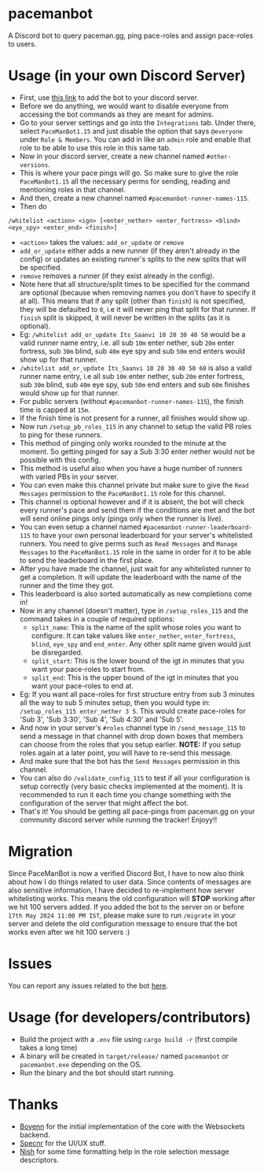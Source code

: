 # pacemanbot
A Discord bot to query paceman.gg, ping pace-roles and assign pace-roles to users.

# Usage (in your own Discord Server)
- First, use [this link](https://discord.com/oauth2/authorize?client_id=1321540208377991259) to add the bot to your discord server.
- Before we do anything, we would want to disable everyone from accessing the bot commands as they are meant for admins.
- Go to your server settings and go into the `Integrations` tab. Under there, select `PaceManBot1.15` and just disable the option that says `@everyone` under `Role & Members`. You can add in like an `admin` role and enable that role to be able to use this role in this same tab.
- Now in your discord server, create a new channel named `#other-versions`.
- This is where your pace pings will go. So make sure to give the role `PaceManBot1.15` all the necessary perms for sending, reading and mentioning roles in that channel.
- And then, create a new channel named `#pacemanbot-runner-names-115`.
- Then do
```
/whitelist <action> <ign> [<enter_nether> <enter_fortress> <blind> <eye_spy> <enter_end> <finish>]
```
- `<action>` takes the values: `add_or_update` or `remove`
- `add_or_update` either adds a new runner (if they aren't already in the config) or updates an existing runner's splits to the new splits that will be specified.
- `remove` removes a runner (if they exist already in the config).
- Note here that all structure/split times to be specified for the command are optional (because when removing names you don't have to specify it at all). This means that if any split (other than `finish`) is not specified, they will be defaulted to `0`, i.e it will never ping that split for that runner. If `finish` split is skipped, it will never be written in the splits (as it is optional).
- Eg: `/whitelist add_or_update Its_Saanvi 10 20 30 40 50` would be a valid runner name entry, i.e. all sub `10m` enter nether, sub `20m` enter fortress, sub `30m` blind, sub `40m` eye spy and sub `50m` end enters would show up for that runner.
- `/whitelist add_or_update Its_Saanvi 10 20 30 40 50 60` is also a valid runner name entry, i.e all sub `10m` enter nether, sub `20m` enter fortress, sub `30m` blind, sub `40m` eye spy, sub `50m` end enters and sub `60m` finishes would show up for that runner.
- For public servers (without `#pacemanbot-runner-names-115`), the finish time is capped at `15m`.
- If the finish time is not present for a runner, all finishes would show up.
- Now run `/setup_pb_roles_115` in any channel to setup the valid PB roles to ping for these runners.
- This method of pinging only works rounded to the minute at the moment. So getting pinged for say a Sub 3:30 enter nether would not be possible with this config.
- This method is useful also when you have a huge number of runners with varied PBs in your server.
- You can even make this channel private but make sure to give the `Read Messages` permission to the `PaceManBot1.15` role for this channel.
- This channel is optional however and if it is absent, the bot will check every runner's pace and send them if the conditions are met and the bot will send online pings only (pings only when the runner is live).
- You can even setup a channel named `#pacemanbot-runner-leaderboard-115` to have your own personal leaderboard for your server's whitelisted runners. You need to give perms such as `Read Messages` and `Manage Messages` to the `PaceManBot1.15` role in the same in order for it to be able to send the leaderboard in the first place.
- After you have made the channel, just wait for any whitelisted runner to get a completion. It will update the leaderboard with the name of the runner and the time they got.
- This leaderboard is also sorted automatically as new completions come in!
- Now in any channel (doesn't matter), type in `/setup_roles_115` and the command takes in a couple of required options:
  - `split_name`: This is the name of the split whose roles you want to configure. It can take values like `enter_nether`, `enter_fortress`, `blind`, `eye_spy` and `end_enter`. Any other split name given would just be disregarded.
  - `split_start`: This is the lower bound of the igt in minutes that you want your pace-roles to start from.
  - `split_end`: This is the upper bound of the igt in minutes that you want your pace-roles to end at.
- Eg: If you want all pace-roles for first structure entry from sub 3 minutes all the way to sub 5 minutes setup, then you would type in:
`/setup_roles_115 enter_nether 3 5`. This would create pace-roles for 'Sub 3', 'Sub 3:30', 'Sub 4', 'Sub 4:30' and 'Sub 5'.
- And now in your server's `#roles` channel type in `/send_message_115` to send a message in that channel with drop down boxes that members can choose from the roles that you setup earlier. **NOTE:** If you setup roles again at a later point, you will have to re-send this message.
- And make sure that the bot has the `Send Messages` permission in this channel.
- You can also do `/validate_config_115` to test if all your configuration is setup correctly (very basic checks implemented at the moment). It is recommended to run it each time you change something with the configuration of the server that might affect the bot.
- That's it! You should be getting all pace-pings from paceman.gg on your community discord server while running the tracker! Enjoyy!!

# Migration
Since PaceManBot is now a verified Discord Bot, I have to now also think about how I do things related to user data. Since contents of messages are also sensitive information, I have decided to re-implement how server whitelisting works. This means the old configuration will **STOP** working after we hit 100 servers added. If you added the bot to the server on or before `17th May 2024 11:00 PM IST`, please make sure to run `/migrate` in your server and delete the old configuration message to ensure that the bot works even after we hit 100 servers :)

# Issues
You can report any issues related to the bot [here](https://github.com/paceman-mcsr/pacemanbot/issues).

# Usage (for developers/contributors)
- Build the project with a `.env` file using `cargo build -r` (first compile takes a long time)
- A binary will be created in `target/release/` named `pacemanbot` or `pacemanbot.exe` depending on the OS.
- Run the binary and the bot should start running.

# Thanks
- [Boyenn](https://github.com/dev-boyenn) for the initial implementation of the core with the Websockets backend.
- [Specnr](https://github.com/specnr) for the UI/UX stuff.
- [Nish](https://github.com/ohnishant) for some time formatting help in the role selection message descriptors.

